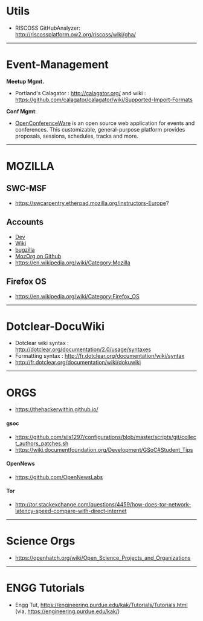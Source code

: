 

# Utils
* RISCOSS GitHubAnalyzer: http://riscossplatform.ow2.org/riscoss/wiki/gha/

----

# Event-Management 
__Meetup Mgmt.__
+ Portland's Calagator : http://calagator.org/ and wiki : https://github.com/calagator/calagator/wiki/Supported-Import-Formats

__Conf Mgmt__:
+ [OpenConferenceWare](https://github.com/osbridge/openconferenceware) is an open source web application for events and conferences. This customizable, general-purpose platform provides proposals, sessions, schedules, tracks and more.


----

# MOZILLA
## SWC-MSF
+ https://swcarpentry.etherpad.mozilla.org/instructors-Europe?

## Accounts
+ [Dev](https://developer.mozilla.org)
+ [Wiki](https://wiki.mozilla.org/)
+ [bugzilla](https://bugzilla.mozilla.org/)
+ [MozOrg on Github](https://github.com/mozilla/)
+ https://en.wikipedia.org/wiki/Category:Mozilla

## Firefox OS
+ https://en.wikipedia.org/wiki/Category:Firefox_OS

----

# Dotclear-DocuWiki
+ Dotclear wiki syntax : http://dotclear.org/documentation/2.0/usage/syntaxes
+ Formatting syntax : http://fr.dotclear.org/documentation/wiki/syntax
+ http://fr.dotclear.org/documentation/wiki/dokuwiki

----

# ORGS

+ https://thehackerwithin.github.io/

#### gsoc
+ https://github.com/sils1297/configurations/blob/master/scripts/git/collect_authors_patches.sh
+ https://wiki.documentfoundation.org/Development/GSoC#Student_Tips

#### OpenNews
+ https://github.com/OpenNewsLabs

#### Tor
+ http://tor.stackexchange.com/questions/4459/how-does-tor-network-latency-speed-compare-with-direct-internet

----

# Science Orgs
+ https://openhatch.org/wiki/Open_Science_Projects_and_Organizations

----

# ENGG Tutorials
+ Engg Tut, https://engineering.purdue.edu/kak/Tutorials/Tutorials.html (via, https://engineering.purdue.edu/kak/)

